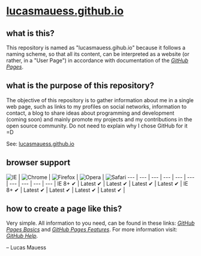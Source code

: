 # [lucasmauess.github.io](http://lucasmauess.github.io/)

## what is this?

This repository is named as "lucasmauess.gihub.io" because it follows a naming scheme, so that all its content, can be interpreted as a website (or rather, in a "User Page") in accordance with documentation of the *[GitHub Pages](http://pages.github.com/)*.

## what is the purpose of this repository?

The objective of this repository is to gather information about me in a single web page, such as links to my profiles on social networks, information to contact, a blog to share ideas about programming and development (coming soon) and mainly promote my projects and my contributions in the open source community. Do not need to explain why I chose GitHub for it =D

See: [lucasmauess.github.io](http://lucasmauess.github.io/)

## browser support

![IE](https://raw.githubusercontent.com/lucasmauess/lucasmauess.github.io/master/img/_Internet_Explorer.png) | ![Chrome](https://cloud.githubusercontent.com/assets/398893/3528328/23bc7bc4-078e-11e4-8752-ba2809bf5cce.png) | ![Firefox](https://cloud.githubusercontent.com/assets/398893/3528329/26283ab0-078e-11e4-84d4-db2cf1009953.png) | ![Opera](https://cloud.githubusercontent.com/assets/398893/3528330/27ec9fa8-078e-11e4-95cb-709fd11dac16.png) | ![Safari](https://cloud.githubusercontent.com/assets/398893/3528331/29df8618-078e-11e4-8e3e-ed8ac738693f.png)
 --- | --- | --- | --- | --- |		 --- | --- | --- | --- | --- |
 IE 8+ ✔ | Latest ✔ | Latest ✔ | Latest ✔ | Latest ✔ |		 IE 8+ ✔ | Latest ✔ | Latest ✔ | Latest ✔ | Latest ✔ |

## how to create a page like this?

Very simple. All information to you need, can be found in these links: *[GitHub Pages Basics](http://help.github.com/categories/github-pages-basics)* and *[GitHub Pages Features](http://help.github.com/categories/github-pages-features)*. For more information visit: *[GitHub Help](http://help.github.com/)*.

– Lucas Mauess